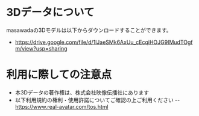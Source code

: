 # 3Dデータについて

masawadaの3Dモデルは以下からダウンロードすることができます。

- https://drive.google.com/file/d/1lJaeSMk6AxUu_cEcqiHOJG9IMudTOgfm/view?usp=sharing

# 利用に際しての注意点

- 本3Dデータの著作権は、株式会社映像伝播社にあります
- 以下利用規約の権利・使用許諾についてご確認の上ご利用ください
-- https://www.real-avatar.com/tos.html

